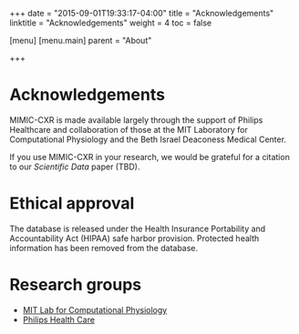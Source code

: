 +++
date = "2015-09-01T19:33:17-04:00"
title = "Acknowledgements"
linktitle = "Acknowledgements"
weight = 4
toc = false

[menu]
  [menu.main]
    parent = "About"

+++

# Acknowledgements

MIMIC-CXR is made available largely through the support of Philips Healthcare and collaboration of those at the MIT Laboratory for Computational Physiology and the Beth Israel Deaconess Medical Center.

If you use MIMIC-CXR in your research, we would be grateful for a citation to our *Scientific Data* paper (TBD).

# Ethical approval

The database is released under the Health Insurance Portability and Accountability Act (HIPAA) safe harbor provision.
Protected health information has been removed from the database.

# Research groups

- [MIT Lab for Computational Physiology](https://lcp.mit.edu/)
- [Philips Health Care](https://www.healthcare.philips.com/main/index.wpd)
